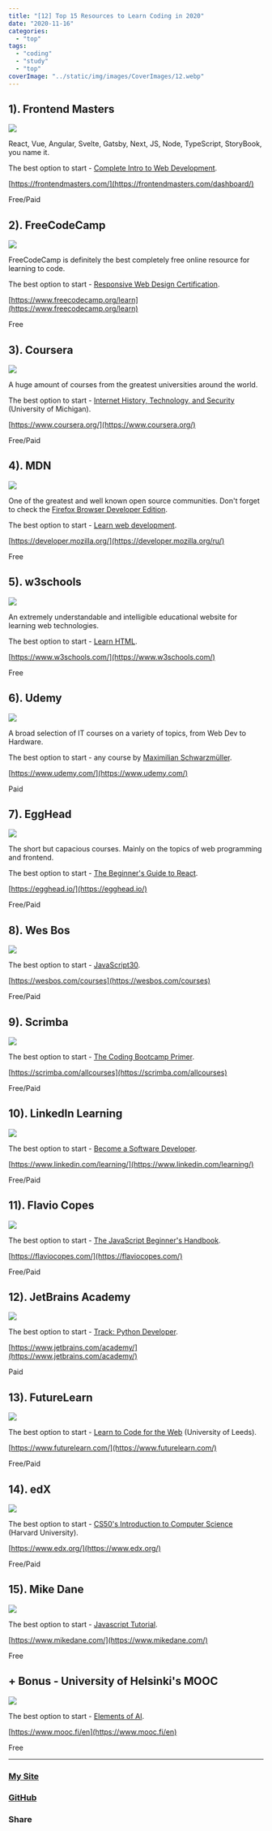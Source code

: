 ```yaml
---
title: "[12] Top 15 Resources to Learn Coding in 2020"
date: "2020-11-16"
categories:
  - "top"
tags:
  - "coding"
  - "study"
  - "top"
coverImage: "../static/img/images/CoverImages/12.webp"
---
```


## 1). Frontend Masters

![](https://reverent-carson-67c52e.netlify.app/static/img/images/12/Screenshot-2020-11-15-at-18.17.09.png)

React, Vue, Angular, Svelte, Gatsby, Next, JS, Node, TypeScript, StoryBook, you name it.

The best option to start - [Complete Intro to Web Development](https://frontendmasters.com/courses/web-development-v2/).

[https://frontendmasters.com/](https://frontendmasters.com/dashboard/)

Free/Paid

## 2). FreeCodeCamp

![](https://reverent-carson-67c52e.netlify.app/static/img/images/12/Screenshot-2020-11-15-at-18.13.04.png)

FreeCodeCamp is definitely the best completely free online resource for learning to code.

The best option to start - [Responsive Web Design Certification](https://www.freecodecamp.org/learn/).

[https://www.freecodecamp.org/learn](https://www.freecodecamp.org/learn)

Free

## 3). Coursera

![](https://reverent-carson-67c52e.netlify.app/static/img/images/12/Screenshot-2020-11-15-at-18.19.56.png)

A huge amount of courses from the greatest universities around the world.

The best option to start - [Internet History, Technology, and Security](https://www.coursera.org/learn/internet-history) (University of Michigan).

[https://www.coursera.org/](https://www.coursera.org/)

Free/Paid

## 4). MDN

![](https://reverent-carson-67c52e.netlify.app/static/img/images/12/Screenshot-2020-11-15-at-18.31.26.png)

One of the greatest and well known open source communities. Don't forget to check the [Firefox Browser Developer Edition](https://www.mozilla.org/en-US/firefox/developer/).

The best option to start - [Learn web development](https://developer.mozilla.org/en-US/docs/Learn/Getting_started_with_the_web).

[https://developer.mozilla.org/](https://developer.mozilla.org/ru/)

Free

## 5). w3schools

![](https://reverent-carson-67c52e.netlify.app/static/img/images/12/Screenshot-2020-11-15-at-18.32.34.png)

An extremely understandable and intelligible educational website for learning web technologies.

The best option to start - [Learn HTML](https://www.w3schools.com/html/default.asp).

[https://www.w3schools.com/](https://www.w3schools.com/)

Free

## 6). Udemy

![](https://reverent-carson-67c52e.netlify.app/static/img/images/12/Screenshot-2020-11-15-at-18.36.23.png)

A broad selection of IT courses on a variety of topics, from Web Dev to Hardware.

The best option to start - any course by [Maximilian Schwarzmüller](https://www.udemy.com/user/maximilian-schwarzmuller/).

[https://www.udemy.com/](https://www.udemy.com/)

Paid

## 7). EggHead

![](https://reverent-carson-67c52e.netlify.app/static/img/images/12/Screenshot-2020-11-15-at-18.35.40.png)

The short but capacious courses. Mainly on the topics of web programming and frontend.

The best option to start - [The Beginner's Guide to React](https://egghead.io/courses/the-beginner-s-guide-to-react).

[https://egghead.io/](https://egghead.io/)

Free/Paid

## 8). Wes Bos

![](https://reverent-carson-67c52e.netlify.app/static/img/images/12/Screenshot-2020-11-15-at-18.39.52.png)

The best option to start - [JavaScript30](https://javascript30.com/).

[https://wesbos.com/courses](https://wesbos.com/courses)

Free/Paid

## 9). Scrimba

![](https://reverent-carson-67c52e.netlify.app/static/img/images/12/Screenshot-2020-11-15-at-18.43.05.png)

The best option to start - [The Coding Bootcamp Primer](https://scrimba.com/learn/bootcampprimer).

[https://scrimba.com/allcourses](https://scrimba.com/allcourses)

Free/Paid

## 10). LinkedIn Learning

![](https://reverent-carson-67c52e.netlify.app/static/img/images/12/Screenshot-2020-11-15-at-18.46.33.png)

The best option to start - [Become a Software Developer](https://www.linkedin.com/learning/paths/become-a-software-developer).

[https://www.linkedin.com/learning/](https://www.linkedin.com/learning/)

Free/Paid

## 11). Flavio Copes

![](https://reverent-carson-67c52e.netlify.app/static/img/images/12/Screenshot-2020-11-15-at-19.00.01.png)

The best option to start - [The JavaScript Beginner's Handbook](https://flaviocopes.com/page/javascript-handbook/).

[https://flaviocopes.com/](https://flaviocopes.com/)

Free/Paid

## 12). JetBrains Academy

![](https://reverent-carson-67c52e.netlify.app/static/img/images/12/Screenshot-2020-11-15-at-18.35.04.png)

The best option to start - [Track: Python Developer](https://hyperskill.org/onboarding/tracks/2).

[https://www.jetbrains.com/academy/](https://www.jetbrains.com/academy/)

Paid

## 13). FutureLearn

![](https://reverent-carson-67c52e.netlify.app/static/img/images/12/Screenshot-2020-11-15-at-19.02.32.png)

The best option to start - [Learn to Code for the Web](https://www.futurelearn.com/courses/learn-to-code-for-the-web) (University of Leeds).

[https://www.futurelearn.com/](https://www.futurelearn.com/)

Free/Paid

## 14). edX

![](https://reverent-carson-67c52e.netlify.app/static/img/images/12/Screenshot-2020-11-15-at-19.04.25.png)

The best option to start - [CS50's Introduction to Computer Science](https://www.edx.org/course/cs50s-introduction-to-computer-science) (Harvard University).

[https://www.edx.org/](https://www.edx.org/)

Free/Paid

## 15). Mike Dane

![](https://reverent-carson-67c52e.netlify.app/static/img/images/12/Screenshot-2020-11-15-at-18.47.48.png)

The best option to start - [Javascript Tutorial](https://www.mikedane.com/web-development/javascript/).

[https://www.mikedane.com/](https://www.mikedane.com/)

Free

## \+ Bonus - University of Helsinki's MOOC

![](https://reverent-carson-67c52e.netlify.app/static/img/images/12/Screenshot-2020-11-15-at-18.09.48.png)

The best option to start - [Elements of AI](https://www.elementsofai.com/).

[https://www.mooc.fi/en](https://www.mooc.fi/en)

Free

---

### [My Site](https://proj.create-react-app.com/)

### [GitHub](https://github.com/villivald)

### Share

<script src="https://yastatic.net/share2/share.js"></script>
